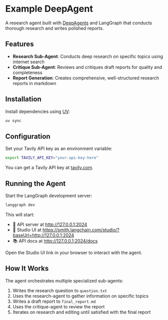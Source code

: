 # Example DeepAgent

A research agent built with [DeepAgents](https://github.com/langchain-ai/deepagents) and LangGraph that conducts thorough research and writes polished reports.

## Features

- **Research Sub-Agent**: Conducts deep research on specific topics using internet search
- **Critique Sub-Agent**: Reviews and critiques draft reports for quality and completeness
- **Report Generation**: Creates comprehensive, well-structured research reports in markdown

## Installation

Install dependencies using [UV](https://docs.astral.sh/uv/):

```bash
uv sync
```

## Configuration

Set your Tavily API key as an environment variable:

```bash
export TAVILY_API_KEY="your-api-key-here"
```

You can get a Tavily API key at [tavily.com](https://tavily.com/).

## Running the Agent

Start the LangGraph development server:

```bash
langgraph dev
```

This will start:
- 🚀 API server at http://127.0.0.1:2024
- 🎨 Studio UI at https://smith.langchain.com/studio/?baseUrl=http://127.0.0.1:2024
- 📚 API docs at http://127.0.0.1:2024/docs

Open the Studio UI link in your browser to interact with the agent.

## How It Works

The agent orchestrates multiple specialized sub-agents:
1. Writes the research question to `question.txt`
2. Uses the research-agent to gather information on specific topics
3. Writes a draft report to `final_report.md`
4. Uses the critique-agent to review the report
5. Iterates on research and editing until satisfied with the final report
